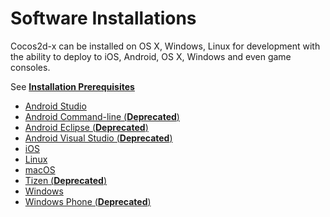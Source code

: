 # Software Installations
Cocos2d-x can be installed on OS X, Windows, Linux for development with the ability to deploy to iOS, Android, OS X, Windows and even game consoles.

See **[Installation Prerequisites](prerequisites.md)**

- [Android Studio](Android-Studio.md)
- [Android Command-line (**Deprecated**)](Android-terminal.md)
- [Android Eclipse (**Deprecated**)](Android-Eclipse.md)
- [Android Visual Studio (**Deprecated**)](Android-VisualStudio.md)
- [iOS](iOS.md)
- [Linux](Linux.md)
- [macOS](OSX.md)
- [Tizen (**Deprecated**)](Tizen.md)
- [Windows](Windows.md)
- [Windows Phone (**Deprecated**)](Windows-Phone.md)
